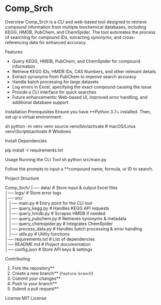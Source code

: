# Comp_Srch

Overview
Comp_Srch is a CLI and web-based tool designed to retrieve compound information from multiple biochemical databases, including KEGG, HMDB, PubChem, and ChemSpider. The tool automates the process of searching for compound IDs, extracting synonyms, and cross-referencing data for enhanced accuracy.

Features
- Query KEGG, HMDB, PubChem, and ChemSpider for compound information
- Retrieve KEGG IDs, HMDB IDs, CAS Numbers, and other relevant details
- Extract synonyms from PubChem to improve search accuracy
- Handle batch processing for large datasets
- Log errors in Excel, specifying the exact compound causing the issue
- Provide a CLI interface for quick searches
- Future enhancements: Web-based UI, improved error handling, and additional database support

Installation
Prerequisites
Ensure you have **Python 3.7+ installed. Then, set up a virtual environment:

sh
python -m venv venv
source venv/bin/activate  # macOS/Linux
venv\Scripts\activate    # Windows


Install Dependencies

pip install -r requirements.txt


Usage
Running the CLI Tool
sh
python src/main.py

Follow the prompts to input a **compound name, formula, or ID to search.

 Project Structure

Comp_Srch/
│── data/                  # Store input & output Excel files  
│── logs/                  # Store error logs  
│── src/                   
│   │── main.py            # Entry point for the CLI tool  
│   │── query_kegg.py      # Handles KEGG API requests  
│   │── query_hmdb.py      # Scrapes HMDB if needed  
│   │── query_pubchem.py   # Retrieves synonyms & metadata  
│   │── query_chemspider.py # Integrates ChemSpider  
│   │── process_data.py    # Handles batch processing & error handling  
│   │── utils.py           # Utility functions  
│── requirements.txt       # List of dependencies  
│── README.md              # Project documentation  
│── config.json            # Store API keys & settings  


 Contributing
1. Fork the repository**
2. Create a new branch** (`feature-branch`)
3. Commit your changes**
4. Push to your branch**
5. Submit a pull request**

License
MIT License


